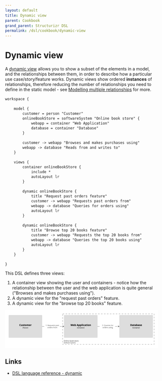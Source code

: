 ```yaml
---
layout: default
title: Dynamic view
parent: Cookbook
grand_parent: Structurizr DSL
permalink: /dsl/cookbook/dynamic-view
---
```


# Dynamic view

A [dynamic view](https://c4model.com/#DynamicDiagram) allows you to show a subset of the elements in a model, and the relationships between them, in order to describe how a particular use case/story/feature works. Dynamic views show ordered __instances__ of relationships, therefore reducing the number of relationships you need to define in the static model - see [Modelling multiple relationships](https://dev.to/simonbrown/modelling-multiple-relationships-51bf) for more.

```
workspace {

    model {
        customer = person "Customer"
        onlineBookStore = softwareSystem "Online book store" {
            webapp = container "Web Application"
            database = container "Database"
        }

        customer -> webapp "Browses and makes purchases using"
        webapp -> database "Reads from and writes to"
    }

    views {
        container onlineBookStore {
            include *
            autoLayout lr
        }
        
        dynamic onlineBookStore {
            title "Request past orders feature"
            customer -> webapp "Requests past orders from"
            webapp -> database "Queries for orders using"
            autoLayout lr
        }
        
        dynamic onlineBookStore {
            title "Browse top 20 books feature"
            customer -> webapp "Requests the top 20 books from"
            webapp -> database "Queries the top 20 books using"
            autoLayout lr
        }
    }
    
}
```

This DSL defines three views:

1. A container view showing the user and containers - notice how the relationship between the user and the web application is quite general ("Browses and makes purchases using").
2. A dynamic view for the "request past orders" feature.
2. A dynamic view for the "browse top 20 books" feature.

[![](example-1.png)](http://structurizr.com/dsl?src=https://docs.structurizr.com/dsl/cookbook/dynamic-view/example-1.dsl)

## Links

- [DSL language reference - dynamic](/dsl/language#dynamic-view)